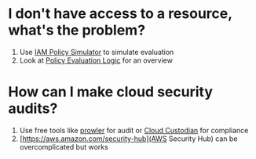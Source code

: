 # I don't have access to a resource, what's the problem?
1. Use [IAM Policy Simulator](https://policysim.aws.amazon.com/) to simulate evaluation
2. Look at [Policy Evaluation Logic](https://docs.aws.amazon.com/IAM/latest/UserGuide/reference_policies_evaluation-logic.html#policy-eval-denyallow) for an overview

# How can I make cloud security audits?
1. Use free tools like [prowler](https://github.com/toniblyx/prowler) for audit or [Cloud Custodian](https://cloudcustodian.io/docs/index.html) for compliance
2. [https://aws.amazon.com/security-hub](AWS Security Hub) can be overcomplicated but works
